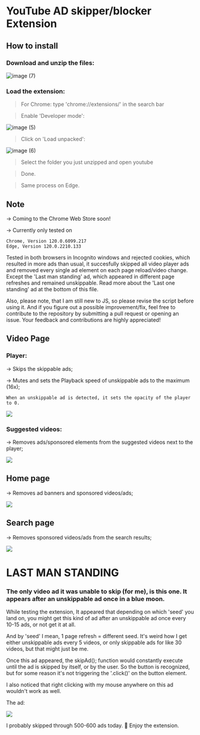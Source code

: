 # YouTube AD skipper/blocker Extension

## How to install

  ### Download and unzip the files:

  ![image (7)](https://github.com/prslv/YouTube-AdSkipper/assets/104658946/440395bb-8e60-418c-97cf-c9e9a2c4321a)

### Load the extension:

  > For Chrome: type 'chrome://extensions/' in the search bar
  
  > Enable 'Developer mode':

  ![image (5)](https://github.com/prslv/YouTube-AdSkipper/assets/104658946/42825f06-ea58-4c21-8df6-bc5565d8da32)

  > Click on 'Load unpacked':

  ![image (6)](https://github.com/prslv/YouTube-AdSkipper/assets/104658946/d6963a8e-2767-4292-80af-dbd82b1488f7)

  > Select the folder you just unzipped and open youtube

  > Done.

  > Same process on Edge.

## Note

  → Coming to the Chrome Web Store soon!
  
  → Currently only tested on
  
    Chrome, Version 120.0.6099.217
    Edge, Version 120.0.2210.133

  Tested in both browsers in Incognito windows and rejected cookies, which resulted in more ads than usual, it succesfully skipped all video player ads and removed every single ad element on each page reload/video change.  Except the 'Last man standing' ad, which appeared in different page refreshes and remained unskippable. Read more about the 'Last one standing' ad at the bottom of this file.

  Also, please note, that I am still new to JS, so please revise the script before using it. And if you figure out a possible improvement/fix, feel free to contribute to the repository by submitting a pull request or opening an issue. Your feedback and contributions are highly appreciated!
  
## Video Page

  ### Player:
  
  → Skips the skippable ads;
  
  → Mutes and sets the Playback speed of unskippable ads to the maximum (16x);

    When an unskippable ad is detected, it sets the opacity of the player to 0.
  
  ![](https://github.com/prslv/YouTube-AD-skipper-blocker/assets/104658946/9bab61a3-0103-4713-8ac1-49272e0f68e8)

  ### Suggested videos:
  
  → Removes ads/sponsored elements from the suggested videos next to the player;
  
  ![](https://github.com/prslv/YouTube-AD-skipper-blocker/assets/104658946/fdadead6-be71-4a5d-a380-c232d3f4a557)


## Home page

  → Removes ad banners and sponsored videos/ads;
  
![](https://github.com/prslv/YouTube-AD-skipper-blocker/assets/104658946/2775996e-8afa-40dc-93d2-f68abf299b7f)

## Search page

  → Removes sponsored videos/ads from the search results;
  
  ![](https://github.com/prslv/YouTube-AD-skipper-blocker/assets/104658946/bd9c2184-c657-43d1-ba28-08764f1a469f)

# LAST MAN STANDING

  ### The only video ad it was unable to skip (for me), is this one. It appears after an unskippable ad once in a blue moon.
  
  While testing the extension, It appeared that depending on which 'seed' you land on, you might get this kind of ad after an unskippable ad once every 10-15 ads, or not get it at all.
  
  And by 'seed' I mean, 1 page refresh = different seed. It's weird how I get either unskippable ads every 5 videos, or only skippable ads for like 30 videos, but that might just be me.

  Once this ad appeared, the skipAd(); function would constantly execute until the ad is skipped by itself, or by the user. So the button is recognized, but for some reason it's not triggering the '.click()' on the button element. 

  I also noticed that right clicking with my mouse anywhere on this ad wouldn't work as well.

  The ad:
  
![](https://github.com/prslv/YouTube-AD-skipper-blocker/assets/104658946/036cea1d-6622-4d34-b2a3-281703645d83)

I probably skipped through 500-600 ads today. 🤡 Enjoy the extension.
